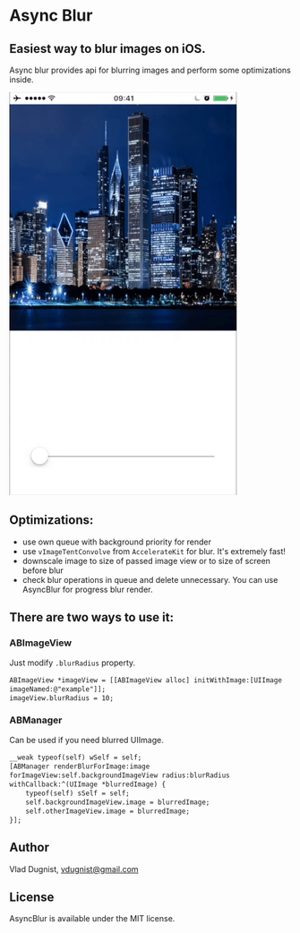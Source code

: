 # Async Blur
## Easiest way to blur images on iOS. 

Async blur provides api for blurring images and perform some optimizations inside.

<img src="./example.gif">

## Optimizations:
- use own queue with background priority for render 
- use `vImageTentConvolve` from `AccelerateKit` for blur. It's extremely fast!
- downscale image to size of passed image view or to size of screen before blur
- check blur operations in queue and delete unnecessary. You can use AsyncBlur for progress blur render. 

## There are two ways to use it:

### ABImageView

Just modify `.blurRadius` property.

```
ABImageView *imageView = [[ABImageView alloc] initWithImage:[UIImage imageNamed:@"example"]];
imageView.blurRadius = 10;
```

### ABManager

Can be used if you need blurred UIImage.

```
__weak typeof(self) wSelf = self;
[ABManager renderBlurForImage:image forImageView:self.backgroundImageView radius:blurRadius withCallback:^(UIImage *blurredImage) {
    typeof(self) sSelf = self;
    self.backgroundImageView.image = blurredImage;
    self.otherImageView.image = blurredImage;
}];
```

## Author

Vlad Dugnist, vdugnist@gmail.com

## License

AsyncBlur is available under the MIT license.
